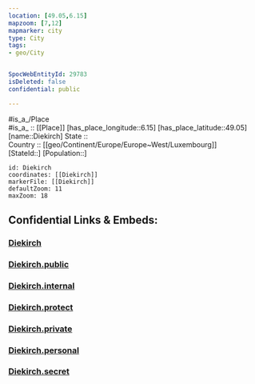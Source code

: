```yaml
---
location: [49.05,6.15] 
mapzoom: [7,12] 
mapmarker: city 
type: City
tags:
- geo/City


SpocWebEntityId: 29783
isDeleted: false
confidential: public

---
```

#is_a_/Place  
#is_a_ :: [[Place]] 
[has_place_longitude::6.15] 
[has_place_latitude::49.05] 
[name::Diekirch] 
State ::  
Country :: [[geo/Continent/Europe/Europe~West/Luxembourg]]  
[StateId::] 
[Population::] 



```leaflet
id: Diekirch
coordinates: [[Diekirch]] 
markerFile: [[Diekirch]] 
defaultZoom: 11 
maxZoom: 18
```


## Confidential Links & Embeds: 

### [Diekirch](/_Standards/Earth/Continent/Europe/Europe~West/France/regions~France/Grand_Est/departments~Grand_Est/Moselle/communes~Moselle/Metz-Campagne/cities~Metz-Campagne/Diekirch.md) 

### [Diekirch.public](/_public/Earth/Continent/Europe/Europe~West/France/regions~France/Grand_Est/departments~Grand_Est/Moselle/communes~Moselle/Metz-Campagne/cities~Metz-Campagne/Diekirch.public.md) 

### [Diekirch.internal](/_internal/Earth/Continent/Europe/Europe~West/France/regions~France/Grand_Est/departments~Grand_Est/Moselle/communes~Moselle/Metz-Campagne/cities~Metz-Campagne/Diekirch.internal.md) 

### [Diekirch.protect](/_protect/Earth/Continent/Europe/Europe~West/France/regions~France/Grand_Est/departments~Grand_Est/Moselle/communes~Moselle/Metz-Campagne/cities~Metz-Campagne/Diekirch.protect.md) 

### [Diekirch.private](/_private/Earth/Continent/Europe/Europe~West/France/regions~France/Grand_Est/departments~Grand_Est/Moselle/communes~Moselle/Metz-Campagne/cities~Metz-Campagne/Diekirch.private.md) 

### [Diekirch.personal](/_personal/Earth/Continent/Europe/Europe~West/France/regions~France/Grand_Est/departments~Grand_Est/Moselle/communes~Moselle/Metz-Campagne/cities~Metz-Campagne/Diekirch.personal.md) 

### [Diekirch.secret](/_secret/Earth/Continent/Europe/Europe~West/France/regions~France/Grand_Est/departments~Grand_Est/Moselle/communes~Moselle/Metz-Campagne/cities~Metz-Campagne/Diekirch.secret.md)

